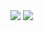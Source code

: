 <img src="https://cr-ss-service.azurewebsites.net/api/ScreenShot?widget=summary&username=J4C0B3Y&badges=1&show-avatar=true&branding=false&width=247&style=--header-bg-color:%230d1117;--border-radius:2px;--header-text-color:%23ffffff;--avatar-size:60px;--rank-font-size:0.55em">

<img src="https://github-readme-stats.vercel.app/api?username=J4C0B3Y&show_icons=true&hide_border=true&title_color=c792ea&icon_color=89dcfe&count_private=true&bg_color=0d1117&text_color=d9d9d9">
